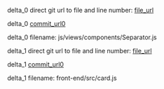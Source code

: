 delta_0 direct git url to file and line number: [file_url](https://www.github.com/crownstone/CrownstoneApp/commit/ce3927cac104d19ffb5aca8b56920cadb300e9f9/#diff-5f4f226ae9b6d027e5f9ce77de87b742f5afc64202c0420b038e9db2a4f280c6L18)

delta_0 [commit_url0](https://www.github.com/crownstone/CrownstoneApp/commit/ce3927cac104d19ffb5aca8b56920cadb300e9f9)

delta_0 filename: js/views/components/Separator.js



delta_1 direct git url to file and line number: [file_url](https://www.github.com/codeforsanjose/Emotional-Flash/commit/2a03d3f05584373b72aae745753d29e76e1a3556/#diff-6ff0ca9456c25712558bd493ab9d4eca568d61357258200120487b2db7caf5bfL11)

delta_1 [commit_url0](https://www.github.com/codeforsanjose/Emotional-Flash/commit/2a03d3f05584373b72aae745753d29e76e1a3556)

delta_1 filename: front-end/src/card.js



